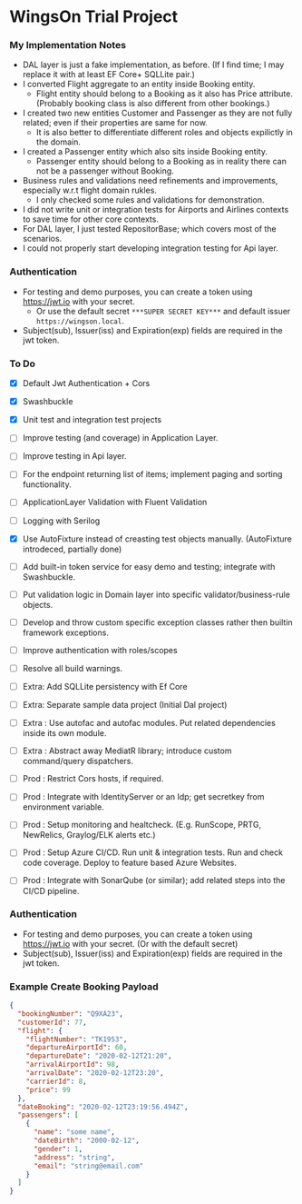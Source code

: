 # WingsOn Trial Project

### My Implementation Notes
* DAL layer is just a fake implementation, as before. (If I find time; I may replace it with at least EF Core+ SQLLite pair.)
* I converted Flight aggregate to an entity inside Booking entity. 
  * Flight entity should belong to a Booking as it also has Price attribute. (Probably booking class is also different from other bookings.)
* I created two new entities Customer and Passenger as they are not fully related; even if their properties are same for now.
  * It is also better to differentiate different roles and objects expilictly in the domain.
* I created a Passenger entity which also sits inside Booking entity.
  * Passenger entity should belong to a Booking as in reality there can not be a passenger without Booking.
* Business rules and validations need refinements and improvements, especially w.r.t flight domain rukles. 
  * I only checked some rules and validations for demonstration.
* I did not write unit or integration tests for Airports and Airlines contexts to save time for other core contexts.
* For DAL layer, I just tested RepositorBase; which covers most of the scenarios.
* I could not properly start developing integration testing for Api layer.


### Authentication

* For testing and demo purposes, you can create a token using <https://jwt.io> with your secret.
  * Or use the default secret `***SUPER SECRET KEY***` and default issuer `https://wingson.local`.
* Subject(sub), Issuer(iss) and Expiration(exp) fields are required in the jwt token.


### To Do

- [x] Default Jwt Authentication + Cors
- [x] Swashbuckle
- [x] Unit test and integration test projects
- [ ] Improve testing (and coverage) in Application Layer.
- [ ] Improve testing in Api layer.
- [ ] For the endpoint returning list of items; implement paging and sorting functionality.
- [ ] ApplicationLayer Validation with Fluent Validation 
- [ ] Logging with Serilog
- [x] Use AutoFixture instead of creasting test objects manually. (AutoFixture introdeced, partially done)
- [ ] Add built-in token service for easy demo and testing; integrate with Swashbuckle.
- [ ] Put validation logic in Domain layer into specific validator/business-rule objects.
- [ ] Develop and throw custom specific exception classes rather then builtin framework exceptions.
- [ ] Improve authentication with roles/scopes
- [ ] Resolve all build warnings.
- [ ] Extra: Add SQLLite persistency with Ef Core 
- [ ] Extra: Separate sample data project (Initial Dal project)
- [ ] Extra : Use autofac and autofac modules. Put related dependencies inside its own module.
- [ ] Extra : Abstract away MediatR library; introduce custom command/query dispatchers.
- [ ] Prod : Restrict Cors hosts, if required.
- [ ] Prod : Integrate with IdentityServer or an Idp; get secretkey from environment variable.
- [ ] Prod : Setup monitoring and healtcheck. (E.g. RunScope, PRTG, NewRelics, Graylog/ELK alerts etc.)
- [ ] Prod : Setup Azure CI/CD. Run unit & integration tests. Run and check code coverage. Deploy to feature based Azure Websites.
- [ ] Prod : Integrate with SonarQube (or similar); add related steps into the CI/CD pipeline.


### Authentication

* For testing and demo purposes, you can create a token using <https://jwt.io> with your secret. (Or with the default secret)
* Subject(sub), Issuer(iss) and Expiration(exp) fields are required in the jwt token.


### Example Create Booking Payload
```json
{
  "bookingNumber": "Q9XA23",
  "customerId": 77,
  "flight": {
    "flightNumber": "TK1953",
    "departureAirportId": 60,
    "departureDate": "2020-02-12T21:20",
    "arrivalAirportId": 98,
    "arrivalDate": "2020-02-12T23:20",
    "carrierId": 8,
    "price": 99
  },
  "dateBooking": "2020-02-12T23:19:56.494Z",
  "passengers": [
    {
      "name": "some name",
      "dateBirth": "2000-02-12",
      "gender": 1,
      "address": "string",
      "email": "string@email.com"
    }
  ]
}
```

